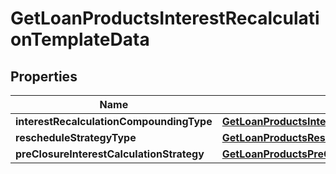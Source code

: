 

# GetLoanProductsInterestRecalculationTemplateData

## Properties

Name | Type | Description | Notes
------------ | ------------- | ------------- | -------------
**interestRecalculationCompoundingType** | [**GetLoanProductsInterestRecalculationCompoundingType**](GetLoanProductsInterestRecalculationCompoundingType.md) |  |  [optional]
**rescheduleStrategyType** | [**GetLoanProductsRescheduleStrategyType**](GetLoanProductsRescheduleStrategyType.md) |  |  [optional]
**preClosureInterestCalculationStrategy** | [**GetLoanProductsPreClosureInterestCalculationStrategy**](GetLoanProductsPreClosureInterestCalculationStrategy.md) |  |  [optional]



